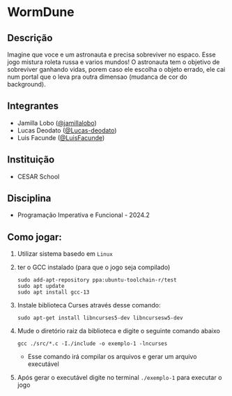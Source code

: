 # WormDune

## Descrição

Imagine que voce e um astronauta e precisa sobreviver no espaco. Esse jogo mistura roleta russa e varios mundos! O astronauta tem o objetivo de sobreviver ganhando vidas, porem caso ele escolha o objeto errado, ele cai num portal que o leva pra outra dimensao (mudanca de cor do background).

## Integrantes

- Jamilla Lobo ([@jamillalobo](https://github.com/jamillalobo))
- Lucas Deodato ([@Lucas-deodato](https://github.com/Lucas-deodato))
- Luis Facunde ([@LuisFacunde](https://github.com/LuisFacunde))

## Instituição

- CESAR School

## Disciplina

- Programação Imperativa e Funcional - 2024.2

## Como jogar:

1.  Utilizar sistema basedo em `Linux`
2.  ter o GCC instalado (para que o jogo seja compilado)

    ```
    sudo add-apt-repository ppa:ubuntu-toolchain-r/test
    sudo apt update
    sudo apt install gcc-13
    ```

3.  Instale biblioteca Curses através desse comando:
    ```
    sudo apt-get install libncurses5-dev libncursesw5-dev
    ```
4.  Mude o diretório raiz da biblioteca e digite o seguinte comando abaixo
    ```
    gcc ./src/*.c -I./include -o exemplo-1 -lncurses
    ```
    - Esse comando irá compilar os arquivos e gerar um arquivo executável
5.  Após gerar o executável digite no terminal `./exemplo-1` para executar o jogo

